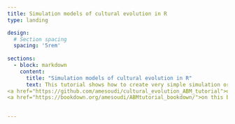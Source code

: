 ```yaml
---
title: Simulation models of cultural evolution in R
type: landing

design:
  # Section spacing
  spacing: '5rem'
  
sections:
  - block: markdown
    content:
      title: "Simulation models of cultural evolution in R"
      text: This tutorial shows how to create very simple simulation or agent-based models of cultural evolution in R. It uses the RStudio notebook or RMarkdown (.Rmd) format, allowing you to execute code as you read the explanatory text. Each model is contained in a separate RMarkdown file which you can open in RStudio. The tutorial is freely available 
<a href="https://github.com/amesoudi/cultural_evolution_ABM_tutorial">on github</a>. An online version which contains the compiled models with outputs can be found at 
<a href="https://bookdown.org/amesoudi/ABMtutorial_bookdown/">on this bookdown site</a>.
 

---
```

